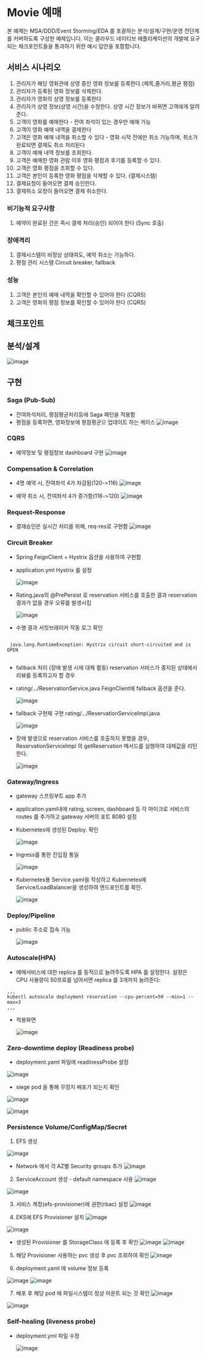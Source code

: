 # Movie 예매

본 예제는 MSA/DDD/Event Storming/EDA 를 포괄하는 분석/설계/구현/운영 전단계를 커버하도록 구성한 예제입니다. 이는 클라우드 네이티브 애플리케이션의 개발에 요구되는 체크포인트들을 통과하기 위한 예시 답안을 포함합니다.



## 서비스 시나리오
1. 관리자가 해당 영화관에 상영 중인 영화 정보를 등록한다.(제목,줄거리,평균 평점)
3. 관리자가 등록된 영화 정보를 삭제한다.
4. 관리자가 영화의 상영 정보를 등록한다
5. 관리자가 상영 정보(상영 시간)을 수정한다. 상영 시간 정보가 바뀌면 고객에게 알려준다.
1. 고객이 영화를 예매한다 - 잔여 좌석이 있는 경우만 예매 가능
4. 고객이 영화 예매 내역을 결제한다
5. 고객은 영화 예매 내역을 취소할 수 있다 - 영화 시작 전에만 취소 가능하며, 취소가 완료되면 결제도 취소 처리된다
7. 고객이 예매 내역 정보를 조회한다.
8. 고객은 예매한 영화 관람 이후 영화 평점과 후기를 등록할 수 있다.
9. 고객은 영화 평점을 조회할 수 있다.
10. 고객은 본인이 등록한 영화 평점을 삭제할 수 있다.
(결제시스템)
1. 결제요청이 들어오면 결제 승인한다.
2. 결제취소 요청이 들어오면 결제 취소한다.


### 비기능적 요구사항
1. 예약이 완료된 건은 즉시 결제 처리(승인) 되어야 한다 (Sync 호출)

### 장애격리
1. 결제시스템이 비정상 상태여도, 예약 취소는 가능하다.
2. 평점 관리 시스템 Circuit  breaker, fallback 

### 성능
1. 고객은 본인의 예매 내역을 확인할 수 있어야 한다 (CQRS)
2. 고객은 영화의 평점 정보를 확인할 수 있어야 한다 (CQRS)



## 체크포인트

## 분석/설계

![image](https://user-images.githubusercontent.com/49747084/209963026-96c742a1-2a77-45a2-994d-388f366345d5.png)


## 구현

### Saga (Pub-Sub)
- 잔여좌석처리, 평점평균처리등에 Saga 패턴을 적용함
- 평점을 등록하면, 영화정보에 평점평균으 업데이트 하는 케이스
![image](https://user-images.githubusercontent.com/117365912/210039670-89cdb013-4185-450f-a696-1b0b93d8f166.png)

### CQRS
- 예약정보 및 평점정보 dashboard 구현
![image](https://user-images.githubusercontent.com/117365912/210039618-945de9e4-1659-49b8-9d45-de45b08643ab.png)

### Compensation & Correlation
- 4명 예약 시, 잔여좌석 4가 차감됨(120->116)
![image](https://user-images.githubusercontent.com/117365912/210041142-14ef252c-5eda-49ff-9c09-a9c5099e2db6.png)

- 예약 취소 시, 잔여좌석 4가 증가함(116->120)
![image](https://user-images.githubusercontent.com/117365912/210041229-19a5a952-8dee-4b80-b28b-609360e1feaf.png)

### Request-Response
- 결재승인은 실시간 처리를 위해, req-res로 구현함
![image](https://user-images.githubusercontent.com/117365912/210040220-3aa8d36b-2d6a-4c5f-90d9-105d1e3f9e8c.png)



### Circuit Breaker
- Spring FeignClient + Hystrix 옵션을 사용하여 구현함
- application.yml Hystrix 를 설정

  ![image](https://user-images.githubusercontent.com/117143880/210035409-182c3ea2-533a-4246-a04e-23b96ff1281a.png)

- Rating.java의 @PrePersist 로
reservation 서비스를 호출한 결과
reservation 결과가 없을 경우 오류를 발생시킴

  ![image](https://user-images.githubusercontent.com/117143880/210035244-d763ac80-4350-434b-88e1-e4b8f08a3990.png)

 - 수행 결과
   서킷브레이커 작동 로그 확인
 <pre><code>
 java.lang.RuntimeException: Hystrix circuit short-circuited and is OPEN
 </code></pre>
 
 - fallback 처리 (장애 발생 시에 대체 활동)
   reservation 서비스가 중지된 상태에서 리뷰를 등록하고자 할 경우
 - rating/.../ReservationService.java FeignClient에 fallback 옵션을 준다.
 
   ![image](https://user-images.githubusercontent.com/117143880/210034593-be5ee7a0-3fa2-48cf-8575-0bf38cf57691.png)
 - fallback 구현체 구현
   rating/.../ReservationServiceImpl.java
   
   ![image](https://user-images.githubusercontent.com/117143880/210034905-08d3dbc5-530b-408f-b414-234dc2f9526a.png)
 - 장애 발생으로 reservation 서비스를 호출하지 못했을 경우, ReservationServiceImpl 의 getReservation 메서드를 실행하여 대체값을 리턴한다.
 
   ![image](https://user-images.githubusercontent.com/117143880/210039838-4a56ba9c-5b03-48a0-bb27-cf00b93ee87b.png)

### Gateway/Ingress
- gateway 스프링부트 app 추가
- application.yaml내에 rating, screen, dashboard 등 각 마이크로 서비스의 routes 를 추가하고 gateway 서버의 포트 8080 설정
- Kubernetes에 생성된 Deploy. 확인

  ![image](https://user-images.githubusercontent.com/117143880/210031686-33985e23-4158-4ad5-82be-45a722f613bb.png)

- Ingress를 통한 진입점 통일

  ![image](https://user-images.githubusercontent.com/117143880/210032858-20741d7b-1d1a-47d6-9547-8c1b921ef763.png)

- Kubernetes용 Service.yaml을 작성하고 Kubernetes에 Service/LoadBalancer을 생성하여 엔드포인트를 확인.

  ![image](https://user-images.githubusercontent.com/117143880/210031800-dbaa3153-e087-4e8e-a652-857cb4e40510.png)


### Deploy/Pipeline
- public 주소로 접속 가능

  ![image](https://user-images.githubusercontent.com/117143880/210031960-56073ac2-f484-4805-abfd-b979a7dfbfba.png)


### Autoscale(HPA)
- 예매서비스에 대한 replica 를 동적으로 늘려주도록 HPA 를 설정한다. 설정은 CPU 사용량이 50프로를 넘어서면 replica 를 3개까지 늘려준다:
<pre><code>,,,
kubectl autoscale deployment reservation --cpu-percent=50 --min=1 --max=3
,,,
</code></pre>
- 적용화면

  ![image](https://user-images.githubusercontent.com/117143880/210032616-e95eee4c-c136-4a2e-b327-13b5d1c6531a.png)


### Zero-downtime deploy (Readiness probe)
- deployment.yaml 파일에 readinessProbe 설정

![image](https://user-images.githubusercontent.com/117251587/210034003-7b99130a-7ee3-4a71-bcfc-d6866c511eff.JPG)


- siege pod 을 통해 무정지 배포가 되는지 확인

![image](https://user-images.githubusercontent.com/117251587/210034009-78859fe1-4970-4a8f-8f35-87742f180767.JPG)

![image](https://user-images.githubusercontent.com/117251587/210034371-2065a5ab-90c8-4828-a482-2aa0e845ce08.png)

### Persistence Volume/ConfigMap/Secret
 1. EFS 생성
 
![image](https://user-images.githubusercontent.com/49747084/210037806-42f1c94e-abe9-45c4-9e5c-c124c5e1bb21.png)
  - Network 에서 각 AZ별 Security groups 추가
![image](https://user-images.githubusercontent.com/49747084/210037842-2ad25cc6-30d4-43bd-8d33-5591d5fb1627.png)

 2. ServiceAccount 생성 - default namespace 사용 
![image](https://user-images.githubusercontent.com/49747084/210037938-282eb6a1-2cd1-4d68-b7e8-5cda0e819e97.png)

![image](https://user-images.githubusercontent.com/49747084/210038010-7421b7cb-f3d4-4ef2-b63a-379d33befcad.png)

 3. 서비스 계정(efs-provisioner)에 권한(rbac) 설정
![image](https://user-images.githubusercontent.com/49747084/210038122-86a71c9e-e04d-452f-9b7d-e5ab9dd5a325.png)

4.  EKS에 EFS Provisioner 설치 
![image](https://user-images.githubusercontent.com/49747084/210038907-609bf464-a8e4-4ac4-9894-7bc11582331a.png)

![image](https://user-images.githubusercontent.com/49747084/210038972-9a73574d-1f4b-4de8-ae9e-33459de50ec9.png)

 - 생성된 Provisioner 를 StorageClass 에 등록 후 확인 
![image](https://user-images.githubusercontent.com/49747084/210039004-ca1d25c4-ad74-4217-9e73-4e223acb3b05.png)
![image](https://user-images.githubusercontent.com/49747084/210039091-4b70c70c-fe5b-4f68-a5e6-225af00f5925.png)

5. 해당 Provisioner 사용하는 pvc 생성 후 pvc 조회하여 확인
![image](https://user-images.githubusercontent.com/49747084/210039179-1bff8e96-5ea4-4976-b218-fb72d4a29805.png)

6. deployment.yaml 에 volume 정보 등록
 
![image](https://user-images.githubusercontent.com/49747084/210039235-a78b8c67-fdbb-4a11-9bb0-4bf612b76c79.png)
![image](https://user-images.githubusercontent.com/49747084/210039277-f20fcaee-df2e-4222-8603-ddfd44135b04.png)

7. 배포 후 해당 pod 에 파일시스템이 정상 마운트 되는 것 확인
![image](https://user-images.githubusercontent.com/49747084/210039374-6a976534-e3f4-49fe-9408-a35351ccd422.png)

![image](https://user-images.githubusercontent.com/49747084/210039379-cb71995c-ae67-4816-a4ee-c366f1976598.png)



### Self-healing (liveness probe)
- deployment.yml 파일 수정

  ![image](https://user-images.githubusercontent.com/117143880/210034409-a88f8aa7-f52c-4d72-b24a-320c002ed4b8.png)


